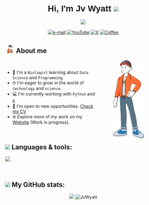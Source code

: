 <h1 align="center" style="font-family: Arial;">
  Hi, I'm Jv Wyatt <img src="https://images.emojiterra.com/google/noto-emoji/animated-emoji/1f44b-1f3fc.gif" width="35">
</h1>
<p align="center">
  <a href="https://github.com/JvWyatt">
    <img src="https://readme-typing-svg.herokuapp.com?font=Arial&color=00d4ff&size=25&center=true&vCenter=true&width=600&height=100&lines=The+Science+inspires+me+.+.+.;The+Code+drives+me+.+.+.;The+Data+fuels+my+passion+.+.+.;Biologist+at+heart,+programmer+in+the+making.;">
  </a>
</p>
 </div>
    <div align=center>
      <a href="mailto:jvwyatt20@gmail.com"><img src="https://img.shields.io/badge/Gmail-red?style=flat&logo=gmail&logoColor=white" alt="e-mail" /></a>
        <a href="https://www.youtube.com/@jv_wyatt"><img src="https://img.shields.io/badge/YouTube-white?style=flat&logo=YouTube&logoColor=red" alt="YouTube" /></a> 
        <a href="https://twitter.com/jv_wyatt"><img src="https://img.shields.io/badge/X-%23030303?style=flat&logo=X" alt="X" /></a>
        <a href="https://paypal.me/jvwyatt?country.x=PA&locale.x=es_XC"><img src="https://img.shields.io/badge/Buy%20me%20a%20coffee-%235B4638?style=flat&logo=buymeacoffee&logoColor=white" alt="Coffee" /></a>
    </div>
    <div align=left>

## <picture><img src="https://github.com/JvWyatt/JvWyatt/blob/main/images/Bookers%20%231924(der).gif" width="30px"></picture> About me
<picture><img align="right" src="https://github.com/JvWyatt/JvWyatt/blob/main/images/Bookers%20%231924.png" width="100px" hspace="55"></picture>
<br> 
- :dna: I'm a `Biologist` learning about `Data Science` and `Programming`.
- :nerd_face: I'm eager to grow in the world of `technology` and `science`.
- :computer: I'm currently working with `Python` and `R`.
- :mag_right: I'm open to new opportunities. [Check my CV](https://drive.google.com/uc?export=download&id=1KTYgdJzlvN_5e1cCisgXsHDMoDHLEniG)
- :globe_with_meridians: Explore more of my work on my [Website](https://jvwyatt.github.io/jvwyatt.dev-lab/) (Work in progress).
<br>
</div>
    <div align=left>

## <picture><img src="https://cdn-icons-png.flaticon.com/512/823/823431.png" width="25px"></picture> Languages & tools:

<!--tech stack icons-->
<p align="left">
  <a href="https://skillicons.dev">
    <img src="https://skillicons.dev/icons?i=html,css,js,py,r,,windows,linux,ubuntu,github,vscode,git,gcp,ps,blender&perline=14" width="700px" />  
  </a>
</p>
<br>

</div>
    <div align=left>

## <picture><img src="https://cdn-icons-png.flaticon.com/512/1170/1170616.png" width="25px"></picture> My GitHub stats:
  
</div>
<p align="center">
  <img src="https://github-readme-stats.vercel.app/api/top-langs/?username=JvWyatt&layout=compact&theme=dark&cache_seconds=1800" />
  <img src="https://github-readme-stats.vercel.app/api?username=JvWyatt&theme=dark&show_icons=true" alt="JvWyatt" />  
</p>


